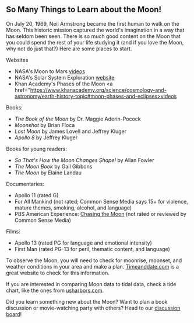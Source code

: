## So Many Things to Learn about the Moon!

On July 20, 1969, Neil Armstrong became the first human to walk on the Moon.  This historic mission captured the world's imagination in a way that has seldom been seen.  There is so much good content on the Moon that you could spend the rest of your life studying it (and if you love the Moon, why not do just that?)  Here are some places to start.
  
Websites
- NASA's Moon to Mars <a href="https://www.nasa.gov/topics/moon-to-mars/videos">videos</a>
- NASA's Solar System Exploration <a href="https://solarsystem.nasa.gov/moons/earths-moon/overview/">website</a>
- Khan Academy's Phases of the Moon <a href="https://www.khanacademy.org/science/cosmology-and-astronomy/earth-history-topic#moon-phases-and-eclipses>videos</a>
   
Books:
- *The Book of the Moon* by Dr. Maggie Aderin-Pocock
- *Moonshot* by Brian Floca
- *Lost Moon* by James Lovell and Jeffrey Kluger
- *Apollo 8* by Jeffrey Kluger
  
Books for young readers:
- *So That's How the Moon Changes Shape!* by Allan Fowler
- *The Moon Book* by Gail Gibbons
- *The Moon* by Elaine Landau
  
Documentaries:
- Apollo 11 (rated G)
- For All Mankind (not rated; Common Sense Media says 15+ for violence, mature themes, smoking, alcohol, and language)
- PBS American Experience: <a href="https://www.pbs.org/wgbh/americanexperience/films/chasing-moon/#film_description">Chasing the Moon</a> (not rated or reviewed by Common Sense Media)
  
Films:
- Apollo 13 (rated PG for language and emotional intensity)
- First Man (rated PG-13 for peril, thematic content, and language)
  
To observe the Moon, you will need to check for moonrise, moonset, and weather conditions in your area and make a plan.  <a href="https://www.timeanddate.com/astronomy/usa">Timeanddate.com</a> is a great website to check for this information.

If you are interested in comparing Moon data to tidal data, check a tide chart, like the ones from <a href="https://www.usharbors.com/">usharbors.com</a>.

Did you learn something new about the Moon?  Want to plan a book discussion or movie-watching party with others?  Head to our <a href="https://discourse.treefortlearning.org/c/the-moon/6">discussion board</a>!
